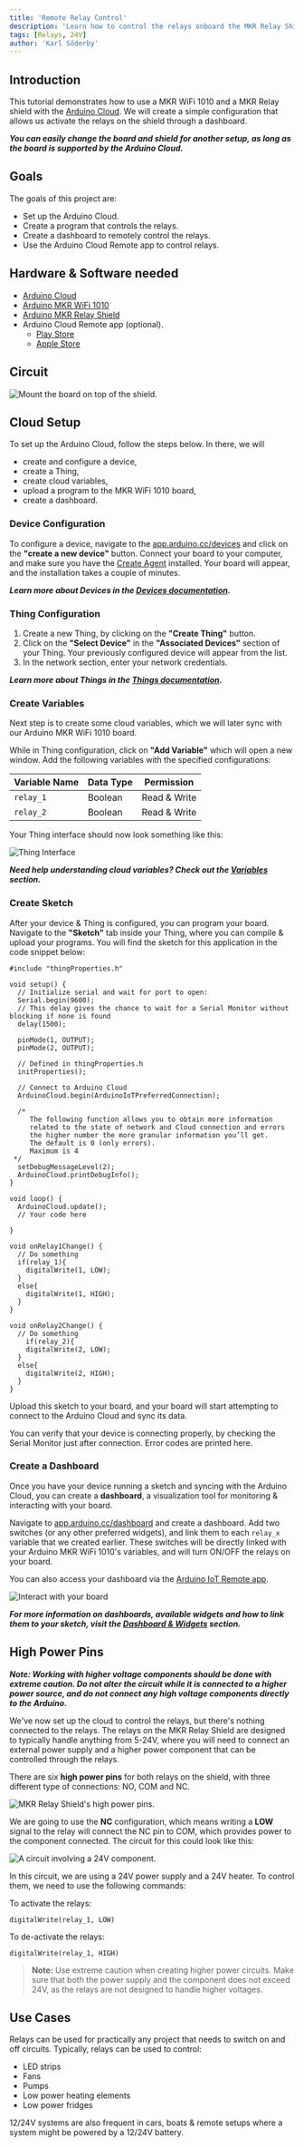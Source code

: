 ```yaml
---
title: 'Remote Relay Control'
description: 'Learn how to control the relays onboard the MKR Relay Shield through the Arduino Cloud dashboard.'
tags: [Relays, 24V]
author: 'Karl Söderby'
---
```


## Introduction

This tutorial demonstrates how to use a MKR WiFi 1010 and a MKR Relay shield with the [Arduino Cloud](https://app.arduino.cc/). We will create a simple configuration that allows us activate the relays on the shield through a dashboard.

***You can easily change the board and shield for another setup, as long as the board is supported by the Arduino Cloud.***

## Goals

The goals of this project are:

- Set up the Arduino Cloud.
- Create a program that controls the relays.
- Create a dashboard to remotely control the relays.
- Use the Arduino Cloud Remote app to control relays.

## Hardware & Software needed

- [Arduino Cloud](https://app.arduino.cc/)
- [Arduino MKR WiFi 1010](https://store.arduino.cc/mkr-wifi-1010)
- [Arduino MKR Relay Shield](https://store.arduino.cc/arduino-mkr-relay-proto-shield)
- Arduino Cloud Remote app (optional). 
  - [Play Store](https://play.google.com/store/apps/details?id=cc.arduino.cloudiot&hl=en&gl=US)
  - [Apple Store](https://apps.apple.com/us/app/arduino-iot-cloud-remote/id1514358431)

## Circuit

![Mount the board on top of the shield.](assets/cloud-relay-control-circuit.png)

## Cloud Setup

To set up the Arduino Cloud, follow the steps below. In there, we will
- create and configure a device,
- create a Thing,
- create cloud variables,
- upload a program to the MKR WiFi 1010 board,
- create a dashboard.

### Device Configuration

To configure a device, navigate to the [app.arduino.cc/devices](https://app.arduino.cc/devices) and click on the **"create a new device"** button. Connect your board to your computer, and make sure you have the [Create Agent](https://create.arduino.cc/getting-started/plugin/welcome) installed. Your board will appear, and the installation takes a couple of minutes.

***Learn more about Devices in the [Devices documentation](/arduino-cloud/hardware/devices).***

### Thing Configuration

1. Create a new Thing, by clicking on the **"Create Thing"** button.
2. Click on the **"Select Device"** in the **"Associated Devices"** section of your Thing. Your previously configured device will appear from the list.
3. In the network section, enter your network credentials.

***Learn more about Things in the [Things documentation](/arduino-cloud/cloud-interface/things).***

### Create Variables

Next step is to create some cloud variables, which we will later sync with our Arduino MKR WiFi 1010 board.

While in Thing configuration, click on **"Add Variable"** which will open a new window. Add the following variables with the specified configurations:

| Variable Name | Data Type | Permission   |
| ------------- | --------- | ------------ |
| `relay_1`     | Boolean   | Read & Write |
| `relay_2`     | Boolean   | Read & Write |

Your Thing interface should now look something like this:

![Thing Interface](assets/thing.png)

***Need help understanding cloud variables? Check out the [Variables](/arduino-cloud/cloud-interface/variables) section.***

### Create Sketch

After your device & Thing is configured, you can program your board. Navigate to the **"Sketch"** tab inside your Thing, where you can compile & upload your programs. You will find the sketch for this application in the code snippet below:

```arduino
#include "thingProperties.h"

void setup() {
  // Initialize serial and wait for port to open:
  Serial.begin(9600);
  // This delay gives the chance to wait for a Serial Monitor without blocking if none is found
  delay(1500); 
  
  pinMode(1, OUTPUT);
  pinMode(2, OUTPUT);
  
  // Defined in thingProperties.h
  initProperties();

  // Connect to Arduino Cloud
  ArduinoCloud.begin(ArduinoIoTPreferredConnection);
  
  /*
     The following function allows you to obtain more information
     related to the state of network and Cloud connection and errors
     the higher number the more granular information you’ll get.
     The default is 0 (only errors).
     Maximum is 4
 */
  setDebugMessageLevel(2);
  ArduinoCloud.printDebugInfo();
}

void loop() {
  ArduinoCloud.update();
  // Your code here 
  
}

void onRelay1Change() {
  // Do something
  if(relay_1){
    digitalWrite(1, LOW);
  }
  else{
    digitalWrite(1, HIGH);
  }
}

void onRelay2Change() {
  // Do something
    if(relay_2){
    digitalWrite(2, LOW);
  }
  else{
    digitalWrite(2, HIGH);
  }
}
```

Upload this sketch to your board, and your board will start attempting to connect to the Arduino Cloud and sync its data.

You can verify that your device is connecting properly, by checking the Serial Monitor just after connection. Error codes are printed here.

### Create a Dashboard

Once you have your device running a sketch and syncing with the Arduino Cloud, you can create a **dashboard**, a visualization tool for monitoring & interacting with your board.

Navigate to [app.arduino.cc/dashboard](https://app.arduino.cc/dashboard) and create a dashboard. Add two switches (or any other preferred widgets), and link them to each `relay_x` variable that we created earlier. These switches will be directly linked with your Arduino MKR WiFi 1010's variables, and will turn ON/OFF the relays on your board.

You can also access your dashboard via the [Arduino IoT Remote app](/arduino-cloud/iot-remote-app/getting-started).

![Interact with your board](assets/dashboard.png)

***For more information on dashboards, available widgets and how to link them to your sketch, visit the [Dashboard & Widgets](/arduino-cloud/cloud-interface/dashboard-widgets) section.***

## High Power Pins

***Note: Working with higher voltage components should be done with extreme caution. Do not alter the circuit while it is connected to a higher power source, and do not connect any high voltage components directly to the Arduino.*** 

We've now set up the cloud to control the relays, but there's nothing connected to the relays. The relays on the MKR Relay Shield are designed to typically handle anything from 5-24V, where you will need to connect an external power supply and a higher power component that can be controlled through the relays.

There are six **high power pins** for both relays on the shield, with three different type of connections: NO, COM and NC. 

![MKR Relay Shield's high power pins.](assets/MKRRELAY_T1_IMG06.png)

We are going to use the **NC** configuration, which means writing a **LOW** signal to the relay will connect the NC pin to COM, which provides power to the component connected. The circuit for this could look like this:

![A circuit involving a 24V component.](assets/cloud-relay-control-img11.png)

In this circuit, we are using a 24V power supply and a 24V heater. To control them, we need to use the following commands:

To activate the relays:

```
digitalWrite(relay_1, LOW)
```

To de-activate the relays:

```
digitalWrite(relay_1, HIGH)
```

>**Note:** Use extreme caution when creating higher power circuits. Make sure that both the power supply and the component does not exceed 24V, as the relays are not designed to handle higher voltages.

## Use Cases

Relays can be used for practically any project that needs to switch on and off circuits. Typically, relays can be used to control:
- LED strips
- Fans
- Pumps
- Low power heating elements
- Low power fridges

12/24V systems are also frequent in cars, boats & remote setups where a system might be powered by a 12/24V battery.